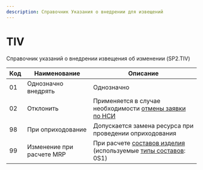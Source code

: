 ```yaml
---
description: Справочник Указания о внедрении для извещений
---
```


# TIV

Справочник указаний о внедрении извещения об изменении (SP2.TIV)

| Код | Наименование              | Описание                                                                                                                               |
| --- | ------------------------- | -------------------------------------------------------------------------------------------------------------------------------------- |
| 01  | Однозначно внедрять       | Однозначно                                                                                                                             |
| 02  | Отклонить                 | Применяется в случае необходимости [отмены заявки по НСИ](../zayavki-na-vvod-resursov/proverka-zayavki-nsi/otmena-zayavki.md)          |
| 98  | При оприходование         | Допускается замена ресурса при проведении оприходования                                                                                |
| 99  | Изменение при расчете MRP | При расчете [составов изделия](../../pdm/sostavy-izdelii/) (используемые [типы составов](../../pdm/nsi-pdm/tipy-sostavov-pdm.md): 0S1) |
